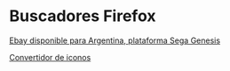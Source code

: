 # Buscadores Firefox

[Ebay disponible para Argentina, plataforma Sega Genesis](Javascript:window.external.AddSearchProvider\('https://raw.githubusercontent.com/KanonZombie/buscadoresFirefox/master/ebay_argentinaGenesis.xml'\);)

[Convertidor de iconos](https://www.base64-image.de/)